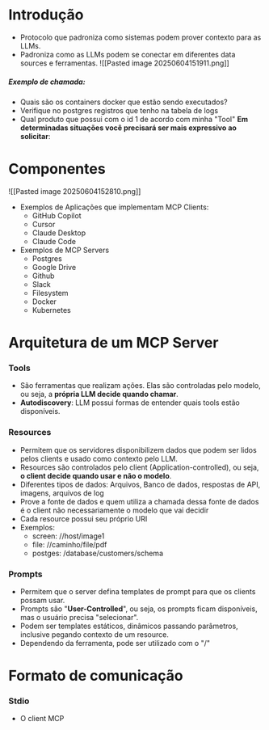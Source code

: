 # Introdução
- Protocolo que padroniza como sistemas podem prover contexto para as LLMs.
- Padroniza como as LLMs podem se conectar em diferentes data sources e ferramentas.
		![[Pasted image 20250604151911.png]]
##### Exemplo de chamada:
- Quais são os containers docker que estão sendo executados?
- Verifique no postgres registros que tenho na tabela de logs
- Qual produto que possui com o id 1 de acordo com minha "Tool"
 **Em determinadas situações você precisará ser mais expressivo ao solicitar**:

# Componentes
![[Pasted image 20250604152810.png]]

- Exemplos de Aplicações que implementam MCP Clients:
	- GitHub Copilot
	- Cursor
	- Claude Desktop
	- Claude Code
- Exemplos de MCP Servers
	- Postgres
	- Google Drive
	- Github
	- Slack
	- Filesystem
	- Docker
	- Kubernetes
# Arquitetura de um MCP Server
### Tools
- São ferramentas que realizam ações. Elas são controladas pelo modelo, ou seja, a **própria LLM decide quando chamar**.
- **Autodiscovery**: LLM possui formas de entender quais tools estão disponíveis.
### Resources
- Permitem que os servidores disponibilizem dados que podem ser lidos pelos clients e usado como contexto pelo LLM.
- Resources são controlados pelo client (Application-controlled), ou seja, **o client decide quando usar e não o modelo**.
- Diferentes tipos de dados: Arquivos, Banco de dados, respostas de API, imagens, arquivos de log
- Prove a fonte de dados e quem utiliza a chamada dessa fonte de dados é o client não necessariamente o modelo que vai decidir
- Cada resource possui seu próprio URI
- Exemplos:
	- screen: //host/image1
	- file: //caminho/file/pdf
	- postges: /database/customers/schema
### Prompts
- Permitem que o server defina templates de prompt para que os clients possam usar.
- Prompts são "**User-Controlled**", ou seja, os prompts ficam disponíveis, mas o usuário precisa "selecionar".
- Podem ser templates estáticos, dinâmicos passando parâmetros, inclusive pegando contexto de um resource.
- Dependendo da ferramenta, pode ser utilizado com o "/"
# Formato de comunicação
### Stdio
- O client MCP 